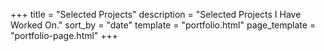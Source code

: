 +++
title = "Selected Projects"
description = "Selected Projects I Have Worked On."
sort_by = "date"
template = "portfolio.html"
page_template = "portfolio-page.html"
+++
